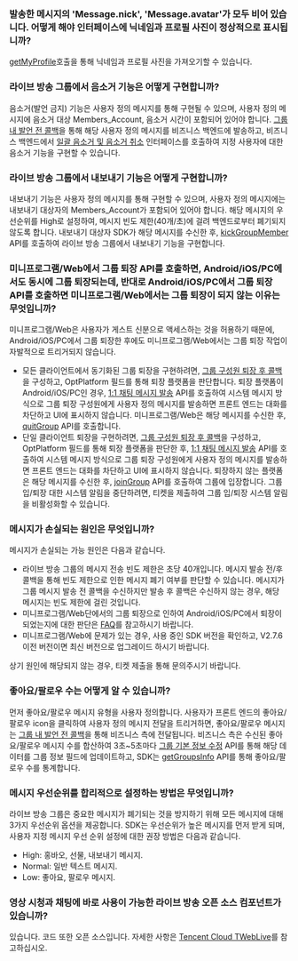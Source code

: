 ### 발송한 메시지의 'Message.nick', 'Message.avatar'가 모두 비어 있습니다. 어떻게 해야 인터페이스에 닉네임과 프로필 사진이 정상적으로 표시됩니까?

[getMyProfile](https://imsdk-1252463788.file.myqcloud.com/IM_DOC/Web/SDK.html#getMyProfile)호출을 통해 닉네임과 프로필 사진을 가져오기할 수 있습니다.

### 라이브 방송 그룹에서 음소거 기능은 어떻게 구현합니까?

음소거(발언 금지) 기능은 사용자 정의 메시지를 통해 구현될 수 있으며, 사용자 정의 메시지에 음소거 대상 Members_Account, 음소거 시간이 포함되어 있어야 합니다. [그룹 내 발언 전 콜백](https://intl.cloud.tencent.com/document/product/1047/34374)을 통해 해당 사용자 정의 메시지를 비즈니스 백엔드에 발송하고, 비즈니스 백엔드에서 [일괄 음소거 및 음소거 취소](https://intl.cloud.tencent.com/document/product/1047/34951) 인터페이스를 호출하여 지정 사용자에 대한 음소거 기능을 구현할 수 있습니다.

### 라이브 방송 그룹에서 내보내기 기능은 어떻게 구현합니까?

내보내기 기능은 사용자 정의 메시지를 통해 구현할 수 있으며, 사용자 정의 메시지에는 내보내기 대상자의 Members_Account가 포함되어 있어야 합니다. 해당 메시지의 우선순위를 High로 설정하여, 메시지 빈도 제한(40개/초)에 걸려 백엔드로부터 폐기되지 않도록 합니다. 내보내기 대상자 SDK가 해당 메시지를 수신한 후, [kickGroupMember](https://intl.cloud.tencent.com/document/product/1047/36169) API를 호출하여 라이브 방송 그룹에서 내보내기 기능을 구현합니다.
<span id=“p4”></span>
### 미니프로그램/Web에서 그룹 퇴장 API를 호출하면, Android/iOS/PC에서도 동시에 그룹 퇴장되는데, 반대로 Android/iOS/PC에서 그룹 퇴장 API를 호출하면 미니프로그램/Web에서는 그룹 퇴장이 되지 않는 이유는 무엇입니까?

미니프로그램/Web은 사용자가 게스트 신분으로 액세스하는 것을 허용하기 때문에, Android/iOS/PC에서 그룹 퇴장한 후에도 미니프로그램/Web에서는 그룹 퇴장 작업이 자발적으로 트리거되지 않습니다.

- 모든 클라이언트에서 동기화된 그룹 퇴장을 구현하려면, [그룹 구성원 퇴장 후 콜백](https://intl.cloud.tencent.com/document/product/1047/34373)을 구성하고, OptPlatform 필드를 통해 퇴장 플랫폼을 판단합니다. 퇴장 플랫폼이 Android/iOS/PC인 경우, [1:1 채팅 메시지 발송](https://intl.cloud.tencent.com/document/product/1047/34919) API를 호출하여 시스템 메시지 방식으로 그룹 퇴장 구성원에게 사용자 정의 메시지를 발송하면 프론트 엔드는 대화를 차단하고 UI에 표시하지 않습니다. 미니프로그램/Web은 해당 메시지를 수신한 후, [quitGroup](https://intl.cloud.tencent.com/document/product/1047/33999) API를 호출합니다.
- 단일 클라이언트 퇴장을 구현하려면, [그룹 구성원 퇴장 후 콜백](https://intl.cloud.tencent.com/document/product/1047/34373)을 구성하고, OptPlatform 필드를 통해 퇴장 플랫폼을 판단한 후, [1:1 채팅 메시지 발송](https://intl.cloud.tencent.com/document/product/1047/34919) API를 호출하여 시스템 메시지 방식으로 그룹 퇴장 구성원에게 사용자 정의 메시지를 발송하면 프론트 엔드는 대화를 차단하고 UI에 표시하지 않습니다. 퇴장하지 않는 플랫폼은 해당 메시지를 수신한 후, [joinGroup](https://intl.cloud.tencent.com/document/product/1047/36169) API를 호출하여 그룹에 입장합니다. 그룹 입/퇴장 대한 시스템 알림을 중단하려면, 티켓을 제출하여 그룹 입/퇴장 시스템 알림을 비활성화할 수 있습니다.

### 메시지가 손실되는 원인은 무엇입니까?

메시지가 손실되는 가능 원인은 다음과 같습니다.

- 라이브 방송 그룹의 메시지 전송 빈도 제한은 초당 40개입니다. 메시지 발송 전/후 콜백을 통해 빈도 제한으로 인한 메시지 폐기 여부를 판단할 수 있습니다. 메시지가 그룹 메시지 발송 전 콜백을 수신하지만 발송 후 콜백은 수신하지 않는 경우, 해당 메시지는 빈도 제한에 걸린 것입니다.
- 미니프로그램/Web단에서의 그룹 퇴장으로 인하여 Android/iOS/PC에서 퇴장이 되었는지에 대한 판단은 [FAQ](#p4)를 참고하시기 바랍니다.
- 미니프로그램/Web에 문제가 있는 경우, 사용 중인 SDK 버전을 확인하고, V2.7.6 이전 버전이면 최신 버전으로 업그레이드 하시기 바랍니다.

상기 원인에 해당되지 않는 경우, 티켓 제출을 통해 문의주시기 바랍니다.

### 좋아요/팔로우 수는 어떻게 알 수 있습니까?

먼저 좋아요/팔로우 메시지 유형을 사용자 정의합니다. 사용자가 프론트 엔드의 좋아요/팔로우 icon을 클릭하여 사용자 정의 메시지 전달을 트리거하면, 좋아요/팔로우 메시지는 [그룹 내 발언 전 콜백](https://intl.cloud.tencent.com/document/product/1047/34374)을 통해 비즈니스 측에 전달됩니다. 비즈니스 측은 수신된 좋아요/팔로우 메시지 수를 합산하여 3초~5초마다 [그룹 기본 정보 수정](https://intl.cloud.tencent.com/document/product/1047/34962) API를 통해 해당 데이터를 그룹 정보 필드에 업데이트하고, SDK는 [getGroupsInfo](https://intl.cloud.tencent.com/document/product/1047/36169) API를 통해 좋아요/팔로우 수를 통계합니다.

### 메시지 우선순위를 합리적으로 설정하는 방법은 무엇입니까?

라이브 방송 그룹은 중요한 메시지가 폐기되는 것을 방지하기 위해 모든 메시지에 대해 3가지 우선순위 옵션을 제공합니다. SDK는 우선순위가 높은 메시지를 먼저 받게 되며, 사용자 지정 메시지 우선 순위 설정에 대한 권장 방법은 다음과 같습니다.

- High: 홍바오, 선물, 내보내기 메시지.
- Normal: 일반 텍스트 메시지.
- Low: 좋아요, 팔로우 메시지.

### 영상 시청과 채팅에 바로 사용이 가능한 라이브 방송 오픈 소스 컴포넌트가 있습니까?

있습니다. 코드 또한 오픈 소스입니다. 자세한 사항은 [Tencent Cloud TWebLive](https://github.com/tencentyun/TWebLive)를 참고하십시오.
